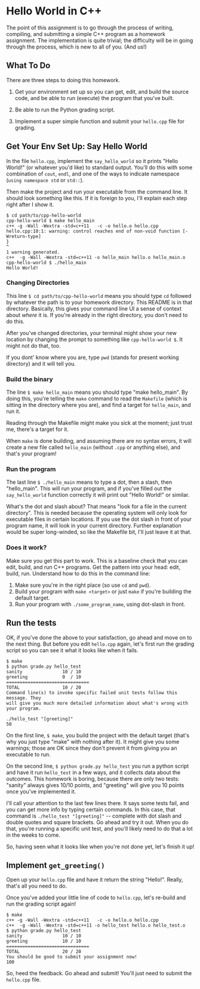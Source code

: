# Hello World in C++

The point of this assignment is to go through the process of writing,
compiling, and submitting a simple C++ program as a homework
assignment. The implementation is quite trivial; the difficulty will
be in going through the process, which is new to all of you. (And us!)

## What To Do

There are three steps to doing this homework. 

1. Get your environment set up so you can get, edit, and build the
   source code, and be able to run (execute) the program that you've
   built.

2. Be able to run the Python grading script.

3. Implement a super simple function and submit your `hello.cpp` file
   for grading.

## Get Your Env Set Up: Say Hello World

In the file `hello.cpp`, implement the `say_hello_world` so it prints
"Hello World!" (or whatever you'd like) to standard output. You'll do
this with some combination of `cout`, `endl`, and one of the ways to
indicate namespace (`using namespace std` or `std::`).

Then make the project and run your executable from the command
line. It should look something like this. If it is foreign to you,
I'll explain each step right after I show it.

```
$ cd path/to/cpp-hello-world
cpp-hello-world $ make hello_main
c++ -g -Wall -Wextra -std=c++11   -c -o hello.o hello.cpp
hello.cpp:10:1: warning: control reaches end of non-void function [-Wreturn-type]
}
^
1 warning generated.
c++  -g -Wall -Wextra -std=c++11 -o hello_main hello.o hello_main.o
cpp-hello-world $ ./hello_main
Hello World!
```

### Changing Directories

This line `$ cd path/to/cpp-hello-world` means you should type `cd`
followed by whatever the path is to your homework directory. This
README is in that directory. Basically, this gives your command line
UI a sense of context about _where_ it is. If you're already in the
right directory, you don't need to do this.

After you've changed directories, your terminal might show your new
location by changing the prompt to something like `cpp-hello-world
$`. It might not do that, too.

If you dont' know where you are, type `pwd` (stands for present
working directory) and it will tell you.

### Build the binary

The line `$ make hello_main` means you should type
"make hello_main". By doing this, you're telling the `make` command to
read the `Makefile` (which is sitting in the directory where you are),
and find a target for `hello_main`, and run it.

Reading through the Makefile might make you sick at the moment; just
trust me, there's a target for it.

When `make` is done building, and assuming there are no syntax errors,
it will create a new file called `hello_main` (without `.cpp` or
anything else), and that's your program!

### Run the program

The last line `$ ./hello_main` means to type a dot,
then a slash, then "hello_main". This will run your program, and if
you've filled out the `say_hello_world` function correctly it will
print out "Hello World!" or similar.

What's the dot and slash about? That means "look for a file in the
current directory". This is needed because the operating system will
only look for executable files in certain locations. If you use the
dot slash in front of your program name, it will look in your current
directory. Further explanation would be super long-winded, so like the
Makefile bit, I'll just leave it at that.

### Does it work?

Make sure you get this part to work. This is a baseline check that you
can edit, build, and run C++ programs. Get the pattern into your head:
edit, build, run. Understand how to do this in the command line:

1. Make sure you're in the right place (so use `cd` and `pwd`).
2. Build your program with `make <target>` or just `make` if you're
   building the default target.
3. Run your program with `./some_program_name`, using dot-slash in
   front.

## Run the tests

OK, if you've done the above to your satisfaction, go ahead and move
on to the next thing. But before you edit `hello.cpp` again, let's
first run the grading script so you can see it what it looks like when
it fails.

```
$ make
$ python grade.py hello_test
sanity               10 / 10
greeting             0  / 10
===============================
TOTAL                10 / 20
Command line(s) to invoke specific failed unit tests follow this message. They
will give you much more detailed information about what's wrong with your program.

./hello_test "[greeting]"
50
```

On the first line, `$ make`, you build the project with the default
target (that's why you just type "make" with nothing after it). It
might give you some warnings; those are OK since they don't prevent it
from giving you an executable to run.

On the second line, `$ python grade.py hello_test` you run a python
script and have it run `hello_test` in a few ways, and it collects
data about the outcomes. This homework is boring, because there are
only two tests: "sanity" always gives 10/10 points, and "greeting"
will give you 10 points once you've implemented it.

I'll call your attention to the last few lines there. It says some
tests fail, and you can get more info by typing certain commands. In
this case, that command is `./hello_test "[greeting]"` -- complete
with dot slash and double quotes and square brackets. Go ahead and try
it out. When you do that, you're running a specific unit test, and
you'll likely need to do that a lot in the weeks to come.

So, having seen what it looks like when you're not done yet, let's
finish it up!

## Implement `get_greeting()`

Open up your `hello.cpp` file and have it return the string
"Hello!". Really, that's all you need to do. 

Once you've added your little line of code to `hello.cpp`, let's
re-build and run the grading script again!

```
$ make
c++ -g -Wall -Wextra -std=c++11   -c -o hello.o hello.cpp
c++  -g -Wall -Wextra -std=c++11 -o hello_test hello.o hello_test.o
$ python grade.py hello_test
sanity               10 / 10
greeting             10 / 10
===============================
TOTAL                20 / 20
You should be good to submit your assignment now!
100
```

So, heed the feedback. Go ahead and submit! You'll just need to submit
the `hello.cpp` file.
